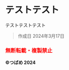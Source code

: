 # テストテスト
テストテストテスト

> 作成日 2024年3月17日 

###  <span style="color:red;">無断転載・複製禁止</span>

**©つばめ 2024**